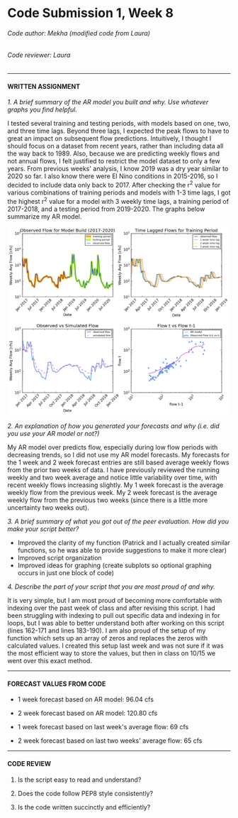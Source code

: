 # Code Submission 1, Week 8
###### Code author: Mekha (modified code from Laura)
###### Code reviewer: Laura

---
#### WRITTEN ASSIGNMENT

*1. A brief summary of the AR model you built and why. Use whatever graphs you find helpful.*

I tested several training and testing periods, with models based on one, two, and three time lags. Beyond three lags, I expected the peak flows to have to great an impact on subsequent flow predictions. Intuitively, I thought I should focus on a dataset from recent years, rather than including data all the way back to 1989. Also, because we are predicting weekly flows and not annual flows, I felt justified to restrict the model dataset to only a few years. From previous weeks' analysis, I know 2019 was a dry year similar to 2020 so far. I also know there were El Nino conditions in 2015-2016, so I decided to include data only back to 2017. After checking the r<sup>2</sup> value for various combinations of training periods and models with 1-3 time lags, I got the highest r<sup>2</sup> value for a model with 3 weekly time lags, a training period of 2017-2018, and a testing period from 2019-2020. The graphs below summarize my AR model.

![](assets/README-ec794273.png)

*2. An explanation of how you generated your forecasts and why (i.e. did you use your AR model or not?)*

My AR model over predicts flow, especially during low flow periods with decreasing trends, so I did not use my AR model forecasts. My forecasts for the 1 week and 2 week forecast entries are still based average weekly flows from the prior two weeks of data. I have previously reviewed the running weekly and two week average and notice little variability over time, with recent weekly flows increasing slightly. My 1 week forecast is the average weekly flow from the previous week. My 2 week forecast is the average weekly flow from the previous two weeks (since there is a little more uncertainty two weeks out).

*3. A brief summary of what you got out of the peer evaluation. How did you make your script better?*

* Improved the clarity of my function (Patrick and I actually created similar functions, so he was able to provide suggestions to make it more clear)
* Improved script organization 
* Improved ideas for graphing (create subplots so optional graphing occurs in just one block of code)

*4. Describe the part of your script that you are most proud of and why.*

It is very simple, but I am most proud of becoming more comfortable with indexing over the past week of class and after revising this script. I had been struggling with indexing to pull out specific data and indexing in for loops, but I was able to better understand both after working on this script (lines 162-171 and lines 183-190). I am also proud of the setup of my function which sets up an array of zeros and replaces the zeros with calculated values. I created this setup last week and was not sure if it was the most efficient way to store the values, but then in class on 10/15 we went over this exact method.

---
#### FORECAST VALUES FROM CODE

* 1 week forecast based on AR model: 96.04 cfs
* 2 week forecast based on AR model: 120.80 cfs


* 1 week forecast based on last week's average flow: 69 cfs
* 2 week forecast based on last two weeks' average flow: 65 cfs

---
#### CODE REVIEW

1. Is the script easy to read and understand?

2. Does the code follow PEP8 style consistently?

3. Is the code written succinctly and efficiently?
